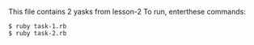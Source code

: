 This file contains 2 yasks from lesson-2
To run, enterthese commands:
```
$ ruby task-1.rb
$ ruby task-2.rb
```